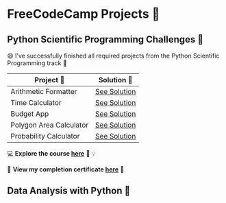 # FreeCodeCamp Projects 🌟
## Python Scientific Programming Challenges 🐍

😄 I’ve successfully finished all required projects from the Python Scientific Programming track 🚀

|**Project :round_pushpin:**|**Solution :key:**|
|-----------------------|----------------------|
|Arithmetic Formatter| [See Solution](https://github.com/Ethannguye/Freecodecamp/blob/main/Arithmetic%20Formatter%20Project/arithmetic_arranger.py)|
|Time Calculator| [See Solution](https://github.com/Ethannguye/Freecodecamp/tree/main/Time%20Calculator%20Project)|
|Budget App| [See Solution](https://github.com/Ethannguye/Freecodecamp/blob/main/Budget%20App%20Project/budget.py)|
|Polygon Area Calculator| [See Solution](https://github.com/Ethannguye/Freecodecamp/blob/main/Polygon%20Area%20Calculator%20Project/shape_calculator.py)|
|Probability Calculator| [See Solution](https://github.com/Ethannguye/Freecodecamp/blob/main/Probability%20Calculator/probability-calculator.py)|

💻 **Explore the course [here](https://www.freecodecamp.org/learn/)** :unicorn: 💡

🏅 **View my completion certificate [here](https://www.freecodecamp.org/certification/ethanvansa/scientific-computing-with-python-v7)** 📜 

## Data Analysis with Python 🐍


